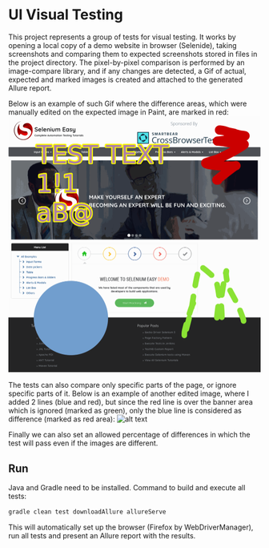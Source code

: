 # UI Visual Testing
This project represents a group of tests for visual testing. It works by opening a local copy of a demo website in browser (Selenide), taking screenshots and comparing them to expected screenshots stored in files in the project directory. The pixel-by-pixel comparison is performed by an image-compare library, and if any changes are detected, a Gif of actual, expected and marked images is created and attached to the generated Allure report.

Below is an example of such Gif where the difference areas, which were manually edited on the expected image in Paint, are marked in red:
![alt text](https://github.com/nikmazur/ui-visual-testing/raw/master/bin/editedImage.gif "Image with Differences")

The tests can also compare only specific parts of the page, or ignore specific parts of it. Below is an example of another edited image, where I added 2 lines (blue and red), but since the red line is over the banner area which is ignored (marked as green), only the blue line is considered as difference (marked as red area):
![alt text](https://github.com/nikmazur/ui-visula-testing/raw/master/bin/pageWIgnoredArea.gif "Image with Ignored Area")

Finally we can also set an allowed percentage of differences in which the test will pass even if the images are different.

## Run
Java and Gradle need to be installed. Command to build and execute all tests:
```bash
gradle clean test downloadAllure allureServe
```
This will automatically set up the browser (Firefox by WebDriverManager), run all tests and present an Allure report with the results.
